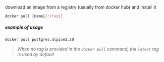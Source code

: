 download an image from a registry (usually from docker hub) and install it

```bash
docker pull {name}[:{tag}]
```

##### example of usage

```bash
docker pull postgres:alpine3.20
```

>*When no tag is provided in the `docker pull` command, the `latest` tag is used by default*